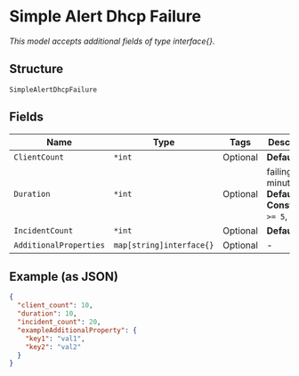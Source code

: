 
# Simple Alert Dhcp Failure

*This model accepts additional fields of type interface{}.*

## Structure

`SimpleAlertDhcpFailure`

## Fields

| Name | Type | Tags | Description |
|  --- | --- | --- | --- |
| `ClientCount` | `*int` | Optional | **Default**: `10` |
| `Duration` | `*int` | Optional | failing within minutes<br>**Default**: `10`<br>**Constraints**: `>= 5`, `<= 60` |
| `IncidentCount` | `*int` | Optional | **Default**: `20` |
| `AdditionalProperties` | `map[string]interface{}` | Optional | - |

## Example (as JSON)

```json
{
  "client_count": 10,
  "duration": 10,
  "incident_count": 20,
  "exampleAdditionalProperty": {
    "key1": "val1",
    "key2": "val2"
  }
}
```

